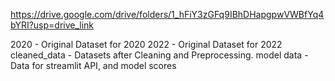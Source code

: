 https://drive.google.com/drive/folders/1_hFiY3zGFq9IBhDHapgpwVWBfYq4bYRI?usp=drive_link

2020 - Original Dataset for 2020
2022 - Original Dataset for 2022
cleaned_data - Datasets after Cleaning and Preprocessing.
model data - Data for streamlit API, and model scores 